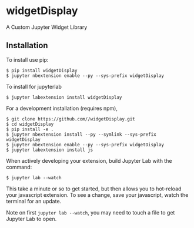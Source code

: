 widgetDisplay
===============================

A Custom Jupyter Widget Library

Installation
------------

To install use pip:

    $ pip install widgetDisplay
    $ jupyter nbextension enable --py --sys-prefix widgetDisplay

To install for jupyterlab

    $ jupyter labextension install widgetDisplay

For a development installation (requires npm),

    $ git clone https://github.com//widgetDisplay.git
    $ cd widgetDisplay
    $ pip install -e .
    $ jupyter nbextension install --py --symlink --sys-prefix widgetDisplay
    $ jupyter nbextension enable --py --sys-prefix widgetDisplay
    $ jupyter labextension install js

When actively developing your extension, build Jupyter Lab with the command:

    $ jupyter lab --watch

This take a minute or so to get started, but then allows you to hot-reload your javascript extension.
To see a change, save your javascript, watch the terminal for an update.

Note on first `jupyter lab --watch`, you may need to touch a file to get Jupyter Lab to open.

